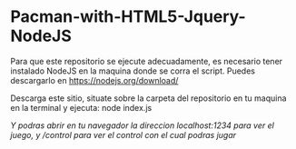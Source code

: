 # Pacman-with-HTML5-Jquery-NodeJS
Para que este repositorio se ejecute adecuadamente, es necesario tener instalado NodeJS en la maquina donde se corra el script.
Puedes descargarlo en https://nodejs.org/download/

Descarga este sitio, situate sobre la carpeta del repositorio en tu maquina en la terminal y ejecuta:
node index.js

*Y podras abrir en tu navegador la direccion localhost:1234 para ver el juego, y /control para ver el control con el cual podras jugar*
